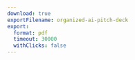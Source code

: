 ```yaml
---
download: true
exportFilename: organized-ai-pitch-deck
export:
  format: pdf
  timeout: 30000
  withClicks: false
---
```

